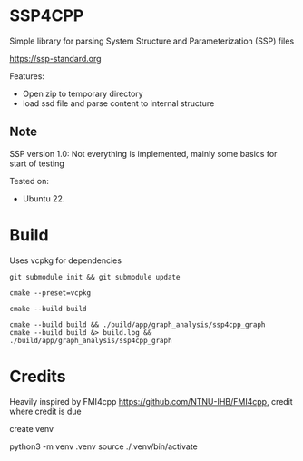 # SSP4CPP

Simple library for parsing System Structure and Parameterization (SSP) files

https://ssp-standard.org

Features:
 - Open zip to temporary directory
 - load ssd file and parse content to internal structure


## Note

SSP version 1.0: Not everything is implemented, mainly some basics for start of testing

Tested on:
 - Ubuntu 22.


# Build

Uses vcpkg for dependencies

```
git submodule init && git submodule update

cmake --preset=vcpkg

cmake --build build

cmake --build build && ./build/app/graph_analysis/ssp4cpp_graph
cmake --build build &> build.log && ./build/app/graph_analysis/ssp4cpp_graph
```


# Credits

Heavily inspired by FMI4cpp https://github.com/NTNU-IHB/FMI4cpp, credit where credit is due


create venv

python3 -m venv .venv
source ./.venv/bin/activate